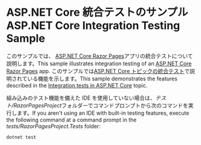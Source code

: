 # <a name="aspnet-core-integration-testing-sample"></a><span data-ttu-id="b2b9a-101">ASP.NET Core 統合テストのサンプル</span><span class="sxs-lookup"><span data-stu-id="b2b9a-101">ASP.NET Core Integration Testing Sample</span></span>

<span data-ttu-id="b2b9a-102">このサンプルでは、 [ASP.NET Core Razor Pages](https://docs.microsoft.com/aspnet/core/mvc/razor-pages)アプリの統合テストについて説明します。</span><span class="sxs-lookup"><span data-stu-id="b2b9a-102">This sample illustrates integration testing of an [ASP.NET Core Razor Pages](https://docs.microsoft.com/aspnet/core/mvc/razor-pages) app.</span></span> <span data-ttu-id="b2b9a-103">このサンプルでは[ASP.NET Core トピックの統合テスト](https://docs.microsoft.com/aspnet/core/test/integration-tests)で説明されている機能を示します。</span><span class="sxs-lookup"><span data-stu-id="b2b9a-103">This sample demonstrates the features described in the [Integration tests in ASP.NET Core](https://docs.microsoft.com/aspnet/core/test/integration-tests) topic.</span></span>

<span data-ttu-id="b2b9a-104">組み込みのテスト機能を備えた IDE を使用していない場合は、*テスト/RazorPagesProject*フォルダーでコマンドプロンプトから次のコマンドを実行します。</span><span class="sxs-lookup"><span data-stu-id="b2b9a-104">If you aren't using an IDE with built-in testing features, execute the following command at a command prompt in the *tests/RazorPagesProject.Tests* folder:</span></span>

```console
dotnet test
```
